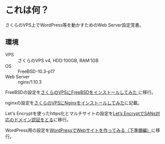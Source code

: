 # これは何？
さくらのVPS上でWordPress等を動かすためのWeb Server設定覚書。  

## 環境
<dl>
<dt>VPS</dt><dd>さくらのVPS v4, HDD:100GB, RAM:1GB</dd>
<dt>OS</dt><dd>FreeBSD-10.3-p17</dd>
<dt>Web Server</dt><dd>nginx/1.10.3</dd>
</dl>

FreeBSDの設定を[さくらのVPSにFreeBSDをインストールしてみた ](https://www.junk-works.science/installed-freebsd-in-sakura-vps/)に移行。  

nginxの設定を[さくらのVPSにNginxをインストールしてみた](https://www.junk-works.science/installed-nginx-on-sakura-vps/)に記載。  

Let's Encryptを使ったhttps化とマルチサイトの設定を[Let’s EncryptでSANs対応のドメイン認証をとる](https://www.junk-works.science/domain-certificate-sans-with-lets-encrypt/)に移行。  

WordPress用の設定を[WordPressでWebサイトを作ってみる（下準備編）](https://www.junk-works.science/wordpress-preparation/)に移行。
